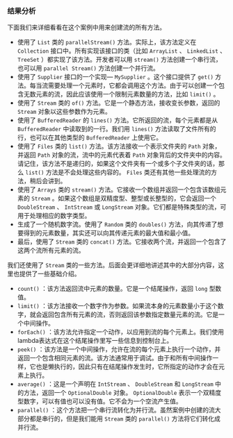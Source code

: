 ### 结果分析

下面我们来详细看看在这个案例中用来创建流的所有方法。

+ 使用了 `List` 类的 `parallelStream()` 方法。实际上，该方法定义在 `Collection` 接口中。所有实现该接口的类（比如 `ArrayList` 、 `LinkedList` 、 `TreeSet` ）都实现了该方法。开发者可以用 `stream()` 方法创建一个串行流，也可以用 `parallel Stream()` 方法创建一个并行流。
+ 使用了 `Supplier` 接口的一个实现— `MySupplier` 。这个接口提供了 `get()` 方法。每当流需要处理一个元素时，它都会调用这个方法。由于可以创建一个包含无数元素的流，因此应该使用一个限制元素数量的方法，比如 `limit()` 。
+ 使用了 `Stream` 类的 `of()` 方法。它是一个静态方法，接收变长参数，返回的 `Stream` 对象以这些参数作为元素。
+ 使用了 `BufferedReader` 的 `lines()` 方法。它所返回的流，每个元素都是从 `BufferedReader` 中读取到的一行。我们用 `lines()` 方法读取了文件所有的行，也可以在其他类型的 `BufferedReader` 上使用它。
+ 使用了 `Files` 类的 `list()` 方法。该方法接收一个表示文件夹的 `Path` 对象，并返回 `Path` 对象的流，流中的元素代表着 `Path` 对象背后的文件夹中的内容。请记住，该方法不是递归的，如果这个文件夹有一个或多个子文件夹的话，那么 `list()` 方法是不会处理这些内容的。 `Files` 类还有其他一些处理流的方法，稍后会讲到。
+ 使用了 `Arrays` 类的 `stream()` 方法。它接收一个数组并返回一个包含该数组元素的 `Stream` 。如果这个数组是双精度型、整型或长整型的，它会返回一个 `DoubleStream` 、 `IntStream` 或 `LongStream` 对象。它们都是特殊类型的流，可用于处理相应的数字类型。
+ 生成了一个随机数字流。使用了 `Random` 类的 `doubles()` 方法，向其传递了想要得到的元素数量，其实还可以向其传递元素的最大值和最小值。
+ 最后，使用了 `Stream` 类的 `concat()` 方法。它接收两个流，并返回一个包含了这两个流所有元素的流。

我们还使用了 `Stream` 类的一些方法。后面会更详细地讲述其中的大部分内容，这里也提供了一些基础介绍。

+ `count()` ：该方法返回流中元素的数量。它是一个结尾操作，返回 `long` 型数值。
+ `limit()` ：该方法接收一个数字作为参数。如果流本身的元素数量小于这个数字，就会返回包含所有元素的流，否则返回该参数指定数量元素的流。它是一个中间操作。
+ `forEach()` ：该方法允许指定一个动作，以应用到流的每个元素上。我们使用lambda表达式在这个结尾操作里写一些信息到控制台上。
+ `peek()` ：该方法是一个中间操作，允许在流的每个元素上执行一个动作，并返回一个包含相同元素的流。该方法通常用于调试。由于和所有中间操作一样，它也是懒执行的，因此只有在结尾操作发生时，它所指定的动作才会在元素上执行。
+ `average()` ：这是一个声明在 `IntStream` 、 `DoubleStream` 和 `LongStream` 中的方法，返回一个 `OptionalDouble` 对象。 `OptionalDouble` 表示一个双精度型数字，可以有值也可以没有值。它不会为一个空流产生值。
+ `parallel()` ：这个方法把一个串行流转化为并行流。虽然案例中创建的流大部分都是串行的，但是我们能用 `Stream` 类的 `parallel()` 方法将它们转化成并行流。

